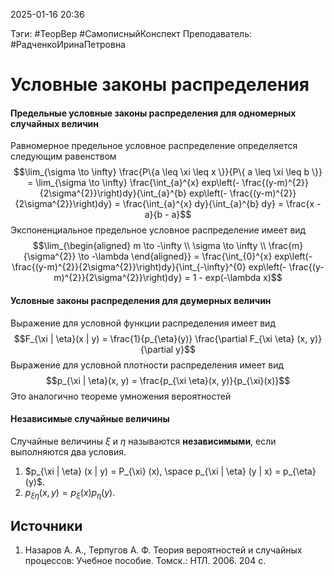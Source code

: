 2025-01-16 20:36

Тэги: #ТеорВер #СамописныйКонспект
Преподаватель: #РадченкоИринаПетровна
# Условные законы распределения

#### Предельные условные законы распределения для одномерных случайных величин
Равномерное предельное условное распределение определяется следующим равенством
$$\lim_{\sigma \to \infty} \frac{P\{a \leq \xi \leq x \}}{P\{ a \leq \xi \leq b \}} = \lim_{\sigma \to \infty} \frac{\int_{a}^{x} exp\left(- \frac{(y-m)^{2}}{2\sigma^{2}}\right)dy}{\int_{a}^{b} exp\left(- \frac{(y-m)^{2}}{2\sigma^{2}}\right)dy} = \frac{\int_{a}^{x} dy}{\int_{a}^{b} dy} = \frac{x - a}{b - a}$$
Экспоненциальное предельное условное распределение имеет вид
$$\lim_{\begin{aligned} m \to -\infty \\ \sigma \to \infty \\ \frac{m}{\sigma^{2}} \to -\lambda \end{aligned}} = \frac{\int_{0}^{x} exp\left(- \frac{(y-m)^{2}}{2\sigma^{2}}\right)dy}{\int_{-\infty}^{0} exp\left(- \frac{(y-m)^{2}}{2\sigma^{2}}\right)dy} = 1 - exp(-\lambda x)$$
#### Условные законы распределения для двумерных величин
Выражение для условной функции распределения имеет вид
$$F_{\xi | \eta}(x | y) = \frac{1}{p_{\eta}(y)} \frac{\partial F_{\xi \eta} (x, y)}{\partial y}$$
Выражение для условной плотности распределения имеет вид
$$p_{\xi | \eta}(x, y) = \frac{p_{\xi \eta}(x, y)}{p_{\xi}(x)}$$
Это аналогично теореме умножения вероятностей
#### Независимые случайные величины
Случайные величины $\xi$ и $\eta$ называются **независимыми**, если выполняются два условия.
1. $p_{\xi | \eta} (x | y) = P_{\xi} (x), \space p_{\xi | \eta} (y | x) = p_{\eta} (y)$.
2. $p_{\xi \eta} (x, y) = p_{\xi}(x) p_{\eta}(y)$.

## Источники
1. Назаров А. А., Терпугов А. Ф. Теория вероятностей и случайных процессов: Учебное пособие. Томск.: НТЛ. 2006. 204 с.